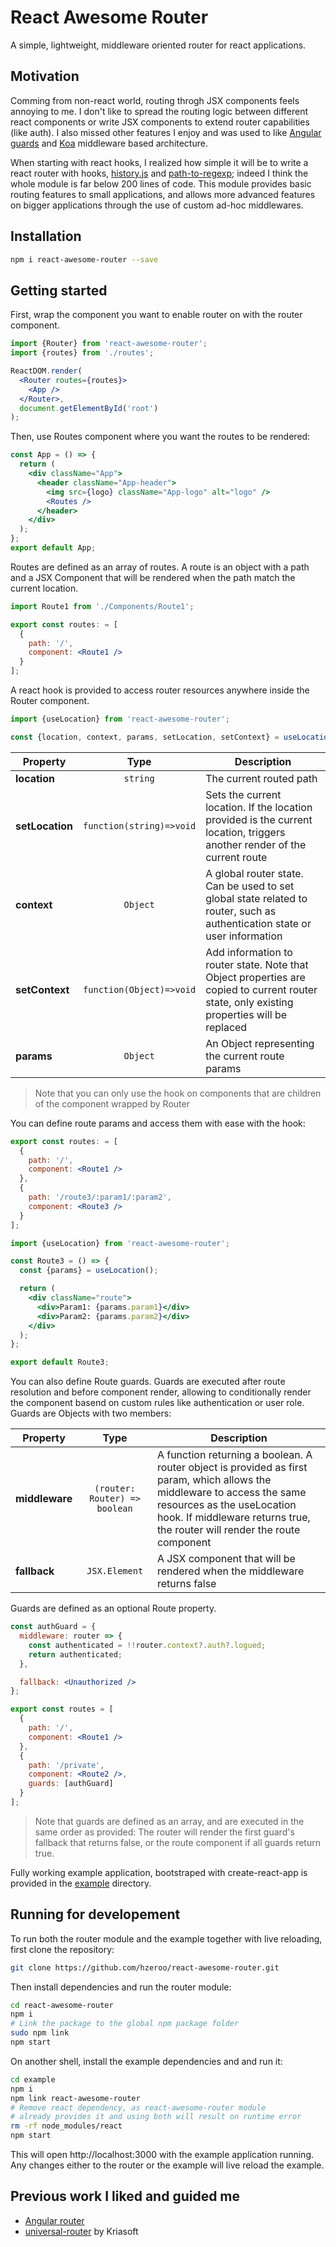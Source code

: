 # React Awesome Router

A simple, lightweight, middleware oriented router for react applications.

## Motivation

Comming from non-react world, routing throgh JSX components feels annoying to me. I don't like to spread the routing logic between different react components or write JSX components to extend router capabilities (like auth). I also missed other features I enjoy and was used to like [Angular guards](https://angular.io/api/router/CanActivate) and [Koa](https://github.com/koajs/koa) middleware based architecture.

When starting with react hooks, I realized how simple it will be to write a react router with hooks, [history.js](https://github.com/ReactTraining/history) and [path-to-regexp](https://github.com/pillarjs/path-to-regexp); indeed I think the whole module is far below 200 lines of code. This module provides basic routing features to small applications, and allows more advanced features on bigger applications through the use of custom ad-hoc middlewares.

## Installation

```bash
npm i react-awesome-router --save
```

## Getting started

First, wrap the component you want to enable router on with the router component.

```jsx
import {Router} from 'react-awesome-router';
import {routes} from './routes';

ReactDOM.render(
  <Router routes={routes}>
    <App />
  </Router>,
  document.getElementById('root')
);
```

Then, use Routes component where you want the routes to be rendered:

```jsx
const App = () => {
  return (
    <div className="App">
      <header className="App-header">
        <img src={logo} className="App-logo" alt="logo" />
        <Routes />
      </header>
    </div>
  );
};
export default App;
```

Routes are defined as an array of routes. A route is an object with a path and a JSX Component that will be rendered when the path match the current location.

```jsx
import Route1 from './Components/Route1';

export const routes: = [
  {
    path: '/',
    component: <Route1 />
  }
];
```

A react hook is provided to access router resources anywhere inside the Router component.

```js
import {useLocation} from 'react-awesome-router';

const {location, context, params, setLocation, setContext} = useLocation();
```

| Property        |           Type           | Description                                                                                                                                |
| --------------- | :----------------------: | ------------------------------- |
| **location**    |         `string`         | The current routed path                                                                                                                    |
| **setLocation** | `function(string)=>void` | Sets the current location. If the location provided is the current location, triggers another render of the current route                  |
| **context**     |         `Object`         | A global router state. Can be used to set global state related to router, such as authentication state or user information                 |
| **setContext**  | `function(Object)=>void` | Add information to router state. Note that Object properties are copied to current router state, only existing properties will be replaced |
| **params**      |         `Object`         | An Object representing the current route params                                                                                            |

> Note that you can only use the hook on components that are children of the component wrapped by Router

You can define route params and access them with ease with the hook:

```jsx
export const routes: = [
  {
    path: '/',
    component: <Route1 />
  },
  {
    path: '/route3/:param1/:param2',
    component: <Route3 />
  }
];
```

```jsx
import {useLocation} from 'react-awesome-router';

const Route3 = () => {
  const {params} = useLocation();

  return (
    <div className="route">
      <div>Param1: {params.param1}</div>
      <div>Param2: {params.param2}</div>
    </div>
  );
};

export default Route3;
```

You can also define Route guards. Guards are executed after route resolution and before component render, allowing to conditionally render the component basend on custom rules like authentication or user role. Guards are Objects with two members:

| Property        |           Type           | Description                                                                                                                                |
| --------------- | :----------------------: | ------------------------------- |
| **middleware** | `(router: Router) => boolean` | A function returning a boolean. A router object is provided as first param, which allows the middleware to access the same resources as the useLocation hook. If middleware returns true, the router will render the route component |
| **fallback** | `JSX.Element` | A JSX component that will be rendered when the middleware returns false |

Guards are defined as an optional Route property.

```jsx
const authGuard = {
  middleware: router => {
    const authenticated = !!router.context?.auth?.logued;
    return authenticated;
  },

  fallback: <Unauthorized />
};

export const routes = [
  {
    path: '/',
    component: <Route1 />
  },
  {
    path: '/private',
    component: <Route2 />,
    guards: [authGuard]
  }
];
```

> Note that guards are defined as an array, and are executed in the same order as provided: The router will render the first guard's fallback that returns false, or the route component if all guards return true.

Fully working example application, bootstraped with create-react-app is provided in the [example](https://github.com/hzeroo/react-awesome-router/tree/master/example) directory.

## Running for developement

To run both the router module and the example together with live reloading, first clone the repository:

```bash
git clone https://github.com/hzeroo/react-awesome-router.git
```

Then install dependencies and run the router module:

```bash
cd react-awesome-router
npm i
# Link the package to the global npm package folder
sudo npm link
npm start
```

On another shell, install the example dependencies and and run it:

```bash
cd example
npm i
npm link react-awesome-router
# Remove react dependency, as react-awesome-router module
# already provides it and using both will result on runtime error
rm -rf node_modules/react
npm start
```

This will open http://localhost:3000 with the example application running. Any changes either to the router or the example will live reload the example.

## Previous work I liked and guided me

- [Angular router](https://angular.io/guide/router)
- [universal-router](https://github.com/kriasoft/universal-router) by Kriasoft
